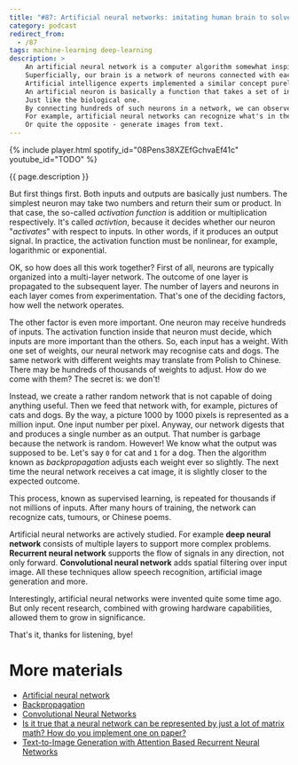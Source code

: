```yaml
---
title: "#87: Artificial neural networks: imitating human brain to solve problems like humans"
category: podcast
redirect_from:
  - /87
tags: machine-learning deep-learning
description: >
    An artificial neural network is a computer algorithm somewhat inspired by our brains.
    Superficially, our brain is a network of neurons connected with each other and communicating via electrical impulses.
    Artificial intelligence experts implemented a similar concept purely in software.
    An artificial neuron is basically a function that takes a set of inputs and has an output.
    Just like the biological one.
    By connecting hundreds of such neurons in a network, we can observe quite _intelligent_ behaviours.
    For example, artificial neural networks can recognize what's in the image.
    Or quite the opposite - generate images from text.
---
```


{% include player.html spotify_id="08Pens38XZEfGchvaEf41c" youtube_id="TODO" %}

{{ page.description }}

But first things first.
Both inputs and outputs are basically just numbers.
The simplest neuron may take two numbers and return their sum or product.
In that case, the so-called _activation function_ is addition or multiplication respectively.
It's called _activtion_, because it decides whether our neuron "_activates_" with respect to inputs.
In other words, if it produces an output signal.
In practice, the activation function must be nonlinear, for example, logarithmic or exponential.

OK, so how does all this work together?
First of all, neurons are typically organized into a multi-layer network.
The outcome of one layer is propagated to the subsequent layer.
The number of layers and neurons in each layer comes from experimentation.
That's one of the deciding factors, how well the network operates.

The other factor is even more important.
One neuron may receive hundreds of inputs.
The activation function inside that neuron must decide, which inputs are more important than the others.
So, each input has a weight.
With one set of weights, our neural network may recognise cats and dogs.
The same network with different weights may translate from Polish to Chinese.
There may be hundreds of thousands of weights to adjust.
How do we come with them?
The secret is: we don't!

Instead, we create a rather random network that is not capable of doing anything useful.
Then we feed that network with, for example, pictures of cats and dogs.
By the way, a picture 1000 by 1000 pixels is represented as a million input.
One input number per pixel.
Anyway, our network digests that and produces a single number as an output.
That number is garbage because the network is random.
However!
We know what the output was supposed to be.
Let's say `0` for cat and `1` for a dog.
Then the algorithm known as _backpropagation_ adjusts each weight ever so slightly.
The next time the neural network receives a cat image, it is slightly closer to the expected outcome.

This process, known as supervised learning, is repeated for thousands if not millions of inputs.
After many hours of training, the network can recognize cats, tumours, or Chinese poems.

Artificial neural networks are actively studied.
For example **deep neural network** consists of multiple layers to support more complex problems.
**Recurrent neural network** supports the flow of signals in any direction, not only forward.
**Convolutional neural network** adds spatial filtering over input image.
All these techniques allow speech recognition, artificial image generation and more.

Interestingly, artificial neural networks were invented quite some time ago.
But only recent research, combined with growing hardware capabilities, allowed them to grow in significance.

That's it, thanks for listening, bye!

# More materials

* [Artificial neural network](https://en.wikipedia.org/wiki/Artificial_neural_network)
* [Backpropagation](https://en.wikipedia.org/wiki/Backpropagation)
* [Convolutional Neural Networks](https://www.ibm.com/cloud/learn/convolutional-neural-networks)
* [Is it true that a neural network can be represented by just a lot of matrix math? How do you implement one on paper?](https://www.quora.com/Is-it-true-that-a-neural-network-can-be-represented-by-just-a-lot-of-matrix-math-How-do-you-implement-one-on-paper)
* [Text-to-Image Generation with Attention Based Recurrent Neural Networks](https://deepai.org/publication/text-to-image-generation-with-attention-based-recurrent-neural-networks) 
